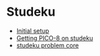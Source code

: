 # Studeku

- [Initial setup](7c052772-8d62-4026-9098-93b7fd0916d4.md)
- [Getting PICO-8 on studeku](d540529f-0899-44c7-852b-96ac71ecae24.md)
- [studeku problem core](24cf281d-6c9f-4968-a5f7-24f53158016b.md)
